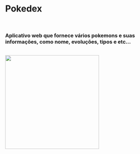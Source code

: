 <h1>Pokedex</h1>

<br><h3>Aplicativo web que fornece vários pokemons e suas informações, como nome, evoluções, tipos e etc... </h3>

<br><img src="https://github.com/Miguel1DM/Pokedex/blob/evolucao2/Img/telaPrincipal.png" width = "300px"></img>



